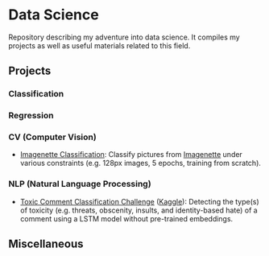 # Data Science

Repository describing my adventure into data science. It compiles my projects as well as useful materials related to this field.

## Projects

### Classification

### Regression

### CV (Computer Vision)

- [Imagenette Classification](cv/imagenette_classification.ipynb): Classify pictures from [Imagenette](https://github.com/fastai/imagenette) under various constraints (e.g. 128px images, 5 epochs, training from scratch).

### NLP (Natural Language Processing)

- [Toxic Comment Classification Challenge](nlp/toxic-comment-classification.ipynb) ([Kaggle](https://www.kaggle.com/c/jigsaw-toxic-comment-classification-challenge)): Detecting the type(s) of toxicity (e.g. threats, obscenity, insults, and identity-based hate) of a comment using a LSTM model without pre-trained embeddings.

## Miscellaneous
